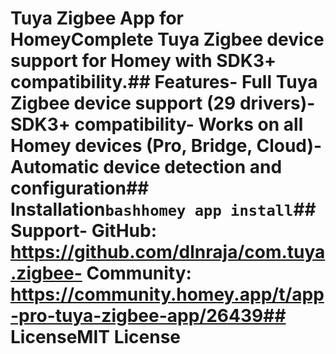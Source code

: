 # Tuya Zigbee App for HomeyComplete Tuya Zigbee device support for Homey with SDK3+ compatibility.## Features- Full Tuya Zigbee device support (29 drivers)- SDK3+ compatibility- Works on all Homey devices (Pro, Bridge, Cloud)- Automatic device detection and configuration## Installation```bashhomey app install```## Support- GitHub: https://github.com/dlnraja/com.tuya.zigbee- Community: https://community.homey.app/t/app-pro-tuya-zigbee-app/26439## LicenseMIT License
